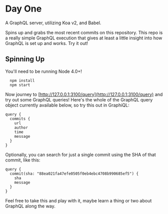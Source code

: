 # Day One
A GraphQL server, utilizing Koa v2, and Babel.

Spins up and grabs the most recent commits on this repository. This repo is
a really simple GraphQL execution that gives at least a little insight into how
GraphQL is set up and works. Try it out!

## Spinning Up
You'll need to be running Node 4.0+!

```
  npm install
  npm start
```

Now journey to [http://127.0.0.1:3100/query](http://127.0.0.1:3100/query) and try
out some GraphQL queries! Here's the whole of the GraphQL query object currently available below,
so try this out in GraphiQL:

```
query {
  commits {
    url
    author
    time
    message
  }
}
```

Optionally, you can search for just a single commit using the SHA of that commit, like this:

```
query {
  commit(sha: "88ea021fa47efe0505f0eb4ebc4708b990685ef5") {
    sha
    message
  }
}
```

Feel free to take this and play with it, maybe learn a thing or two about GraphQL along the way.

